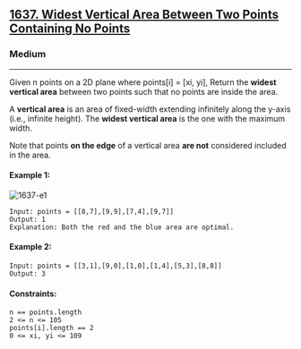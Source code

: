 [1637. Widest Vertical Area Between Two Points Containing No Points](https://leetcode.com/problems/widest-vertical-area-between-two-points-containing-no-points/?envType=daily-question&envId=2023-12-21)
---------------------------------------------------------------------------------------------------------------------------------------------

### Medium
---------------------------------------------------------------------------------------------------------------------------------------------

Given n points on a 2D plane where points[i] = [xi, yi], Return the **widest vertical area** between two points such that no points are inside the area.

A **vertical area** is an area of fixed-width extending infinitely along the y-axis (i.e., infinite height). The **widest vertical area** is the one with the maximum width.

Note that points **on the edge** of a vertical area **are not** considered included in the area.

#### Example 1:
![1637-e1](https://github.com/chandrikabijore/LeetCode-solutions/assets/93921178/0217ac8c-e087-4464-884c-fd11a97290bc)
```
Input: points = [[8,7],[9,9],[7,4],[9,7]]
Output: 1
Explanation: Both the red and the blue area are optimal.
```
#### Example 2:
```
Input: points = [[3,1],[9,0],[1,0],[1,4],[5,3],[8,8]]
Output: 3
```
#### Constraints:
```
n == points.length
2 <= n <= 105
points[i].length == 2
0 <= xi, yi <= 109
```

